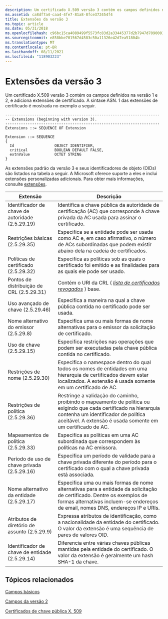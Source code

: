 ```yaml
---
description: Um certificado X.509 versão 3 contém os campos definidos na versão 1 e 2, e adiciona extensões de certificado. A sintaxe ASN. 1 das extensões de certificado é mostrada no exemplo a seguir.
ms.assetid: ca8df7a4-caa4-4fe7-81a8-8fce372454f4
title: Extensões da versão 3
ms.topic: article
ms.date: 05/31/2018
ms.openlocfilehash: c96bc15ca4089499f5573fc83d2a33445377d2b7947d70900019f0629acaf1f0
ms.sourcegitcommit: e858bbe701567d4583c50a11326e42d7ea51804b
ms.translationtype: MT
ms.contentlocale: pt-BR
ms.lasthandoff: 08/11/2021
ms.locfileid: "118903223"
---
```

# <a name="version-3-extensions"></a>Extensões da versão 3

Um certificado X.509 versão 3 contém os campos definidos na versão 1 e 2, e adiciona extensões de certificado. A sintaxe ASN. 1 das extensões de certificado é mostrada no exemplo a seguir.

``` syntax
---------------------------------------------------------------------
-- Extensions (beginning with version 3).
---------------------------------------------------------------------
Extensions ::= SEQUENCE OF Extension

Extension ::= SEQUENCE 
{
  Id                  OBJECT IDENTIFIER,
  critical            BOOLEAN DEFAULT FALSE,
  extnValue           OCTET STRING
}
```

As extensões padrão da versão 3 e seus identificadores de objeto (OIDs) são listados na tabela a seguir. A Microsoft oferece suporte a eles e inclui extensões personalizadas adicionais. Para obter mais informações, consulte [extensões](extensions.md).

| Extensão                                         | Descrição                                                                                                                                                                                              |
|---------------------------------------------------|----------------------------------------------------------------------------------------------------------------------------------------------------------------------------------------------------------|
| Identificador de chave de autoridade (2.5.29.19)<br/>    | Identifica a chave pública da autoridade de certificação (AC) que corresponde à chave privada da AC usada para assinar o certificado.                                                                              |
| Restrições básicas (2.5.29.35)<br/>           | Especifica se a entidade pode ser usada como AC e, em caso afirmativo, o número de ACs subordinadas que podem existir abaixo dela na cadeia de certificados.                                                           |
| Políticas de certificado (2.5.29.32)<br/>        | Especifica as políticas sob as quais o certificado foi emitido e as finalidades para as quais ele pode ser usado.                                                                                            |
| Pontos de distribuição de CRL (2.5.29.31)<br/>     | Contém o URI da CRL ( [*lista de certificados revogados*](/windows/desktop/SecGloss/c-gly) ) base.                                  |
| Uso avançado de chave (2.5.29.46)<br/>          | Especifica a maneira na qual a chave pública contida no certificado pode ser usada.                                                                                                                   |
| Nome alternativo do emissor (2.5.29.8)<br/>      | Especifica uma ou mais formas de nome alternativas para o emissor da solicitação de certificado.                                                                                                                  |
| Uso de chave (2.5.29.15)<br/>                   | Especifica restrições nas operações que podem ser executadas pela chave pública contida no certificado.                                                                                           |
| Restrições de nome (2.5.29.30)<br/>            | Especifica o namespace dentro do qual todos os nomes de entidades em uma hierarquia de certificados devem estar localizados. A extensão é usada somente em um certificado de AC.                                                       |
| Restrições de política (2.5.29.36)<br/>          | Restringe a validação do caminho, proibindo o mapeamento de política ou exigindo que cada certificado na hierarquia contenha um identificador de política aceitável. A extensão é usada somente em um certificado de AC. |
| Mapeamentos de política (2.5.29.33)<br/>             | Especifica as políticas em uma AC subordinada que correspondem às políticas na AC emissora.                                                                                                                |
| Período de uso de chave privada (2.5.29.16)<br/>    | Especifica um período de validade para a chave privada diferente do período para o certificado com o qual a chave privada está associada.                                                                             |
| Nome alternativo da entidade (2.5.29.17)<br/>    | Especifica uma ou mais formas de nome alternativas para a entidade da solicitação de certificado. Dentre os exemplos de formas alternativas incluem-se endereços de email, nomes DNS, endereços IP e URIs.                           |
| Atributos de diretório de assunto (2.5.29.9)<br/> | Expressa atributos de identificação, como a nacionalidade da entidade do certificado. O valor da extensão é uma sequência de pares de valores OID.                                                              |
| Identificador de chave de entidade (2.5.29.14)<br/>      | Diferencia entre várias chaves públicas mantidas pela entidade do certificado. O valor da extensão é geralmente um hash SHA-1 da chave.                                                                   |



 

## <a name="related-topics"></a>Tópicos relacionados

<dl> <dt>

[Campos básicos](about-basic-fields.md)
</dt> <dt>

[Campos da versão 2](about-version-2-fields.md)
</dt> <dt>

[Certificados de chave pública X. 509](about-x-509-public-key-certificates.md)
</dt> </dl>

 

